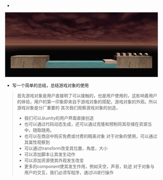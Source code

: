 - 
![image](https://github.com/qw1998/3D/blob/master/hw3/QQ%E6%88%AA%E5%9B%BE20180410212542.png)
- 写一个简单的总结，总结游戏对象的使用
> 首先游戏对象是用户直接明了可以接触的，也是用户使用的，这影响着用户的体验，用户的第一印象即来自于游戏对象的搭配，游戏对象的外观。所以游戏对象是分厂重要的
> 其次我们观察游戏对象的创造，
> - 我们可以从unity的用户界面直接创造
> - 也可以通过代码动态生成，还可以通过克隆和预制将其存储在资源当中，随取随用。
> - 也可以在商店中购买免费或付费的精美对象
> 对于对象的使用，可以通过其属性观察到
> - 可以通过transform改变其位置，角度，大小
> - 可以添加脚本让其发生动作
> - 可以添加资源使其外观发生改变
> - 更多的component使其发生作用，例如天空，声音，轨迹
> 对于对象与用户的交互，我们必须写程序，通过UI进行操作
